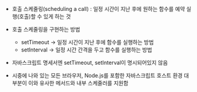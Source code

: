 - 호출 스케줄링(scheduling a call) : 일정 시간이 지난 후에 원하는 함수를 예약 실행(호출)할 수 있게 하는 것

- 호출 스케줄링을 구현하는 방법

  - setTimeout -> 일정 시간이 지난 후에 함수를 실행하는 방법
  - setInterval -> 일정 시간 간격을 두고 함수를 실행하는 방법

- 자바스크립트 명세서엔 setTimeout, setInterval이 명시되어있지 않음
- 시중에 나와 있는 모든 브라우저, Node.js를 포함한 자바스크립트 호스트 환경 대부분이 이와 유사한 메서드와 내부 스케줄러를 지원함
